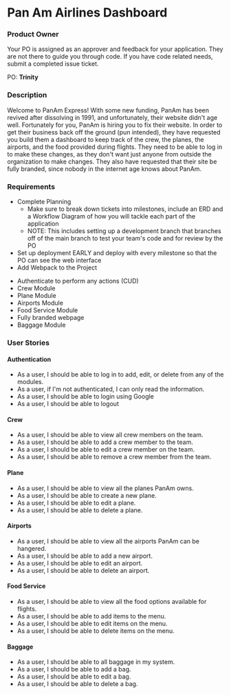 # Pan Am Airlines Dashboard

### Product Owner
Your PO is assigned as an approver and feedback for your application. They are not there to guide you through code. If you have code related needs, submit a completed issue ticket.

PO: **Trinity**

### Description
Welcome to PanAm Express!  With some new funding, PanAm has been revived after dissolving in 1991, and unfortunately, their website didn't age well.  Fortunately for you, PanAm is hiring you to fix their website.  In order to get their business back off the ground (pun intended), they have requested you build them a dashboard to keep track of the crew, the planes, the airports, and the food provided during flights.  They need to be able to log in to make these changes, as they don't want just anyone from outside the organization to make changes.  They also have requested that their site be fully branded, since nobody in the internet age knows about PanAm.

### Requirements
* Complete Planning
    * Make sure to break down tickets into milestones, include an ERD and a Workflow Diagram of how you will tackle each part of the application
    * NOTE: This includes setting up a development branch that branches off of the main branch to test your team's code and for review by the PO
* Set up deployment EARLY and deploy with every milestone so that the PO can see the web interface
* Add Webpack to the Project
- Authenticate to perform any actions (CUD)
- Crew Module
- Plane Module
- Airports Module
- Food Service Module
- Fully branded webpage
- Baggage Module

### User Stories

#### Authentication

- As a user, I should be able to log in to add, edit, or delete from any of the modules.
- As a user, if I'm not authenticated, I can only read the information.
- As a user, I should be able to login using Google
- As a user, I should be able to logout

#### Crew

- As a user, I should be able to view all crew members on the team.
- As a user, I should be able to add a crew member to the team.
- As a user, I should be able to edit a crew member on the team.
- As a user, I should be able to remove a crew member from the team.

#### Plane

- As a user, I should be able to view all the planes PanAm owns.
- As a user, I should be able to create a new plane.
- As a user, I should be able to edit a plane.
- As a user, I should be able to delete a plane.

#### Airports

- As a user, I should be able to view all the airports PanAm can be hangered.
- As a user, I should be able to add a new airport.
- As a user, I should be able to edit an airport.
- As a user, I should be able to delete an airport.

#### Food Service

- As a user, I should be able to view all the food options available for flights.
- As a user, I should be able to add items to the menu.
- As a user, I should be able to edit items on the menu.
- As a user, I should be able to delete items on the menu.

#### Baggage
- As a user, I should be able to all baggage in my system.
- As a user, I should be able to add a bag.
- As a user, I should be able to edit a bag.
- As a user, I should be able to delete a bag.
